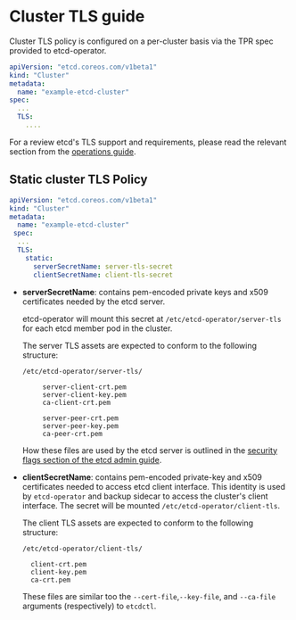 # Cluster TLS guide

Cluster TLS policy is configured on a per-cluster basis via the TPR spec provided to etcd-operator.

```yaml
apiVersion: "etcd.coreos.com/v1beta1"
kind: "Cluster"
metadata:
  name: "example-etcd-cluster"
spec:
  ...
  TLS:
    ....
```

For a review etcd's TLS support and requirements, please read the relevant section from the [operations guide](https://coreos.com/etcd/docs/latest/op-guide/security.html).


## Static cluster TLS Policy

```yaml
apiVersion: "etcd.coreos.com/v1beta1"
kind: "Cluster"
metadata:
  name: "example-etcd-cluster"
 spec:
  ...
  TLS:
    static:
      serverSecretName: server-tls-secret
      clientSecretName: client-tls-secret

```

* **serverSecretName**: contains pem-encoded private keys and x509 certificates needed by the etcd server.

  etcd-operator will mount this secret at `/etc/etcd-operator/server-tls` for each etcd member pod in the cluster.

  The server TLS assets are expected to conform to the following structure:

  ```text
  /etc/etcd-operator/server-tls/

       server-client-crt.pem
       server-client-key.pem
       ca-client-crt.pem

       server-peer-crt.pem
       server-peer-key.pem
       ca-peer-crt.pem
  ```

  How these files are used by the etcd server is outlined in the [security flags section of the etcd admin guide](https://github.com/coreos/etcd/blob/master/Documentation/op-guide/configuration.md#security-flags).

* **clientSecretName**: contains pem-encoded private-key and x509 certificates needed to access etcd client interface. This identity is used by `etcd-operator` and backup sidecar to access the cluster's client interface. The secret will be mounted `/etc/etcd-operator/client-tls`.

  The client TLS assets are expected to conform to the following structure:

  ```text
  /etc/etcd-operator/client-tls/

    client-crt.pem
    client-key.pem
    ca-crt.pem

  ```

  These files are similar too the `--cert-file`,`--key-file`, and `--ca-file` arguments (respectively) to `etcdctl`.
